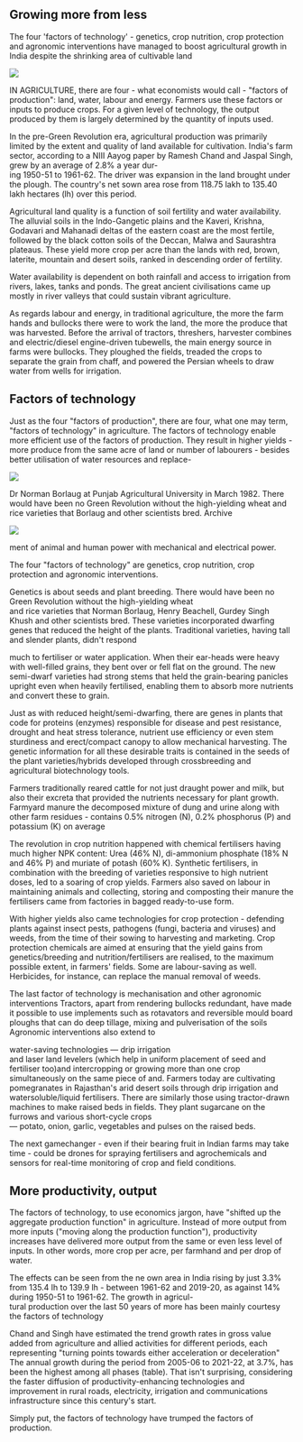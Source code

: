 ## Growing more from less

The four 'factors of technology' - genetics, crop nutrition, crop protection and agronomic interventions have managed to boost agricultural growth in India despite the shrinking area of cultivable land

![](_page_0_Picture_2.jpeg)

IN AGRICULTURE, there are four - what economists would call - "factors of production": land, water, labour and energy. Farmers use these factors or inputs to produce crops. For a given level of technology, the output produced by them is largely determined by the quantity of inputs used.

In the pre-Green Revolution era, agricultural production was primarily limited by the extent and quality of land available for cultivation. India's farm sector, according to a NIII Aayog paper by Ramesh Chand and Jaspal Singh, grew by an average of 2.8% a year dur-<br>ing 1950-51 to 1961-62. The driver was expansion in the land brought under the plough. The country's net sown area rose from 118.75 lakh to 135.40 lakh hectares (lh) over this period.

Agricultural land quality is a function of soil fertility and water availability. The alluvial soils in the Indo-Gangetic plains and the Kaveri, Krishna, Godavari and Mahanadi deltas of the eastern coast are the most fertile, followed by the black cotton soils of the Deccan, Malwa and Saurashtra plateaus. These yield more crop per acre than the lands with red, brown, laterite, mountain and desert soils, ranked in descending order of fertility.

Water availability is dependent on both rainfall and access to irrigation from rivers, lakes, tanks and ponds. The great ancient civilisations came up mostly in river valleys that could sustain vibrant agriculture.

As regards labour and energy, in traditional agriculture, the more the farm hands and bullocks there were to work the land, the more the produce that was harvested. Before the arrival of tractors, threshers, harvester combines and electric/diesel engine-driven tubewells, the main energy source in farms were bullocks. They ploughed the fields, treaded the crops to separate the grain from chaff, and powered the Persian wheels to draw water from wells for irrigation.

## Factors of technology

Just as the four "factors of production", there are four, what one may term, "factors of technology" in agriculture. The factors of technology enable more efficient use of the factors of production. They result in higher yields - more produce from the same acre of land or number of labourers - besides better utilisation of water resources and replace-

![](_page_0_Picture_11.jpeg)

Dr Norman Borlaug at Punjab Agricultural University in March 1982. There would have been no Green Revolution without the high-yielding wheat and rice varieties that Borlaug and other scientists bred. Archive

![](_page_0_Figure_13.jpeg)

ment of animal and human power with mechanical and electrical power.

The four "factors of technology" are genetics, crop nutrition, crop protection and agronomic interventions.

Genetics is about seeds and plant breeding. There would have been no Green Revolution without the high-yielding wheat<br>and rice varieties that Norman Borlaug, Henry Beachell, Gurdey Singh Khush and other scientists bred. These varieties incorporated dwarfing genes that reduced the height of the plants. Traditional varieties, having tall and slender plants, didn't respond

much to fertiliser or water application. When their ear-heads were heavy with well-filled grains, they bent over or fell flat on the ground. The new semi-dwarf varieties had strong stems that held the grain-bearing panicles upright even when heavily fertilised, enabling them to absorb more nutrients and convert these to grain.

Just as with reduced height/semi-dwarfing, there are genes in plants that code for proteins (enzymes) responsible for disease and pest resistance, drought and heat stress tolerance, nutrient use efficiency or even stem sturdiness and erect/compact canopy to allow mechanical harvesting. The genetic information for all these desirable traits is contained in the seeds of the plant varieties/hybrids developed through crossbreeding and agricultural biotechnology tools.

Farmers traditionally reared cattle for not just draught power and milk, but also their excreta that provided the nutrients necessary for plant growth. Farmyard manure the decomposed mixture of dung and urine along with other farm residues - contains 0.5% nitrogen (N), 0.2% phosphorus (P) and potassium (K) on average

The revolution in crop nutrition happened with chemical fertilisers having much higher NPK content: Urea (46% N), di-ammonium phosphate (18% N and 46% P) and muriate of potash (60% K). Synthetic fertilisers, in combination with the breeding of varieties responsive to high nutrient doses, led to a soaring of crop yields. Farmers also saved on labour in maintaining animals and collecting, storing and composting their manure the fertilisers came from factories in bagged ready-to-use form.

With higher yields also came technologies for crop protection - defending plants against insect pests, pathogens (fungi, bacteria and viruses) and weeds, from the time of their sowing to harvesting and marketing. Crop protection chemicals are aimed at ensuring that the yield gains from genetics/breeding and nutrition/fertilisers are realised, to the maximum possible extent, in farmers' fields. Some are labour-saving as well. Herbicides, for instance, can replace the manual removal of weeds.

The last factor of technology is mechanisation and other agronomic interventions Tractors, apart from rendering bullocks redundant, have made it possible to use implements such as rotavators and reversible mould board ploughs that can do deep tillage, mixing and pulverisation of the soils Agronomic interventions also extend to

water-saving technologies — drip irrigation<br>and laser land levelers (which help in uniform placement of seed and fertiliser too)and intercropping or growing more than one crop simultaneously on the same piece of and. Farmers today are cultivating pomegranates in Rajasthan's arid desert soils through drip irrigation and watersoluble/liquid fertilisers. There are similarly those using tractor-drawn machines to make raised beds in fields. They plant sugarcane on the furrows and various short-cycle crops<br>— potato, onion, garlic, vegetables and pulses on the raised beds.

The next gamechanger - even if their bearing fruit in Indian farms may take time - could be drones for spraying fertilisers and agrochemicals and sensors for real-time monitoring of crop and field conditions.

## More productivity, output

The factors of technology, to use economics jargon, have "shifted up the aggregate production function" in agriculture. Instead of more output from more inputs ("moving along the production function"), productivity increases have delivered more output from the same or even less level of inputs. In other words, more crop per acre, per farmhand and per drop of water.

The effects can be seen from the ne own area in India rising by just 3.3% from 135.4 lh to 139.9 lh - between 1961-62 and 2019-20, as against 14% during 1950-51 to 1961-62. The growth in agricul-<br>tural production over the last 50 years of more has been mainly courtesy the factors of technology

Chand and Singh have estimated the trend growth rates in gross value added from agriculture and allied activities for different periods, each representing "turning points towards either acceleration or deceleration" The annual growth during the period from 2005-06 to 2021-22, at 3.7%, has been the highest among all phases (table). That isn't surprising, considering the faster diffusion of productivity-enhancing technologies and improvement in rural roads, electricity, irrigation and communications infrastructure since this century's start.

Simply put, the factors of technology have trumped the factors of production.